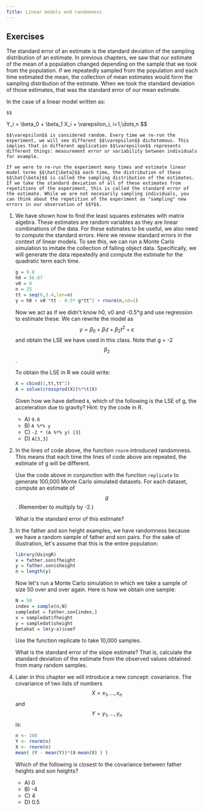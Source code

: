 ```yaml
---
Title: Linear models and randomness
---
```



## Exercises

The standard error of an estimate is the standard deviation of the sampling distribution of an estimate. In previous chapters, we saw that our estimate of the mean of a population changed depending on the sample that we took from the population. If we repeatedly sampled from the population and each time estimated the mean, the collection of mean estimates would form the sampling distribution of the estimate. When we took the standard deviation of those estimates, that was the standard error of our mean estimate.

In the case of a linear model written as:

    $$
Y_i = \beta_0 + \beta_1 X_i + \varepsilon_i, i=1,\dots,n
    $$

    $$\varepsilon$$ is considered random. Every time we re-run the experiment, we will see different $$\varepsilon$$ dichotomous. This implies that in different application $$\varepsilon$$ represents different things: measurement error or variability between individuals for example.
    
    If we were to re-run the experiment many times and estimate linear model terms $$\hat{\beta}$$ each time, the distribution of these $$\hat{\beta}$$ is called the sampling distribution of the estimates. If we take the standard deviation of all of these estimates from repetitions of the experiment, this is called the standard error of the estimate. While we are not necesarily sampling individuals, you can think about the repetition of the experiment as "sampling" new errors in our observation of $$Y$$.

1. We have shown how to find the least squares estimates with matrix algebra. These estimates are random variables as they are linear combinations of the data. For these estimates to be useful, we also need to compute the standard errors. Here we review standard errors in the context of linear models.
    To see this, we can run a Monte Carlo simulation to imitate the collection of falling object data. Specifically, we will generate the data repeatedly and compute the estimate for the quadratic term each time.

    
    ```r
    g = 9.8 
    h0 = 56.67
    v0 = 0
    n = 25
    tt = seq(0,3.4,len=n) 
    y = h0 + v0 *tt - 0.5* g*tt^2 + rnorm(n,sd=1)
    ```

    Now we act as if we didn't know h0, v0 and -0.5*g and use regression to estimate these. We can rewrite the model as $$y = \beta_0 + \beta_1 t + \beta_2 t^2 + \varepsilon$$ and obtain the LSE we have used in this class. Note that g = -2 $$\beta_2$$.

    To obtain the LSE in R we could write:

    
    ```r
    X = cbind(1,tt,tt^2)
    A = solve(crossprod(X))%*%t(X)
    ```

    Given how we have defined `A`, which of the following is the LSE of g, the acceleration due to gravity? Hint: try the code in R.
    
    - A) `9.8`  
    - B) `A %*% y`
    - C) `-2 * (A %*% y) [3]`
    - D) `A[3,3]`
    


2. In the lines of code above, the function `rnorm` introduced randomness. This means that each time the lines of code above are repeated, the estimate of g will be different.

    Use the code above in conjunction with the function `replicate` to generate 100,000 Monte Carlo simulated datasets. For each dataset, compute an estimate of $$g$$. (Remember to multiply by -2.)

    What is the standard error of this estimate?



3. In the father and son height examples, we have randomness because we have a random sample of father and son pairs. For the sake of illustration, let's assume that this is the entire population:

    
    ```r
    library(UsingR)
    x = father.son$fheight
    y = father.son$sheight
    n = length(y)
    ```

    Now let's run a Monte Carlo simulation in which we take a sample of size 50 over and over again. Here is how we obtain one sample:

    
    ```r
    N = 50
    index = sample(n,N)
    sampledat = father.son[index,]
    x = sampledat$fheight
    y = sampledat$sheight
    betahat = lm(y~x)$coef
    ```

    Use the function replicate to take 10,000 samples.

    What is the standard error of the slope estimate? That is, calculate the standard deviation of the estimate from the observed values obtained from many random samples.





4. Later in this chapter we will introduce a new concept: covariance. The covariance of two lists of numbers $$X=x_1,...,x_n$$ and $$Y=y_1,...,y_n$$ is:

    
    ```r
    n <- 100
    Y <- rnorm(n)
    X <- rnorm(n)
    mean( (Y - mean(Y))*(X-mean(X) ) )
    ```

    Which of the following is closest to the covariance between father heights and son heights?
    
    - A) 0 
    - B) -4 
    - C) 4  
    - D) 0.5


